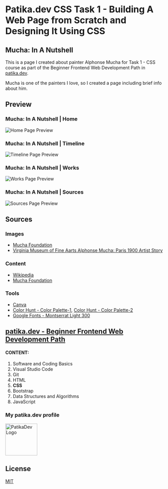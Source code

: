 # Patika.dev CSS Task 1 - Building A Web Page from Scratch and Designing It Using CSS

## Mucha: In A Nutshell

This is a page I created about painter Alphonse Mucha for Task 1 - CSS course as part of the Beginner Frontend Web Development Path in [patika.dev](https://patika.dev/).

Mucha is one of the painters I love, so I created a page including brief info about him.

## Preview

### Mucha: In A Nutshell | Home
![Home Page Preview](https://lh3.googleusercontent.com/6NVn88K8KKBXHOvJqEebhBFIKzfuS-ed-frMcWzTootsDGBJWNI6FVyq0THuKsRO-Y7kqleoHwD3FXMQIt73nQKpocF8tGYxGOj_-erae3GEYKxZj70ETsEfdmImE2ING82ZiWJYBsE=w2400)

### Mucha: In A Nutshell | Timeline
![Timeline Page Preview](https://lh3.googleusercontent.com/eYJUgxp0etvqpRXA-zWkR5eq59oiR0Ar2tf69wLdQQyzV7T4Se47AEaDaBQ8aTufBpmCx1RaEy-Wo0Gh2EYCKgOJjrmqMjaNM605zmVavDEYOHa5sNVtc9fZKfSlQdHbq0_EhwBqJdY=w2400)

### Mucha: In A Nutshell | Works
![Works Page Preview](https://lh3.googleusercontent.com/u2xmqBb9hjY15OUanSWr1Dw7Kykw7dWU8GvsqYPB4cb_A5M5vQzPhmsh_dlr09kk9V2lmDw76jPDzUOZfLlqUieUbPuPB0iac4fGl0RUy2wyYhyHJmut6OF4WfJ4h_pDKXxxslW0tHY=w2400)

### Mucha: In A Nutshell | Sources
![Sources Page Preview](https://lh3.googleusercontent.com/Fdv98yZvwmCIy3Arlo2ToqKadKob_STf5YiV6VAq3htBSMrvQ7LIKm_pBqRWoFS9MEoSOV7LIFwfoDZNbvw97jT-g-Klb1tRGzdIu57i4sj7hqSoN22oTt_nYlHEiGUCRobgV-Wgzjg=w2400)

## Sources
          
### Images

- [Mucha Foundation](http://www.muchafoundation.org/)
- [Virginia Museum of Fine Aarts Alphonse Mucha: Paris 1900 Artist Story](http://wwwmyblogtblogspotcom.blogspot.com/2021/04/virginia-museum-of-fine-arts-alphonse.html)

### Content

- [Wikipedia](https://en.wikipedia.org/wiki/Alphonse_Mucha)
- [Mucha Foundation](http://www.muchafoundation.org/)

### Tools

- [Canva](https://www.canva.com/)
- [Color Hunt - Color Palette-1](https://colorhunt.co/palette/a0937de7d4b5f6e6cbe3cdc1), [Color Hunt - Color Palette-2](https://colorhunt.co/palette/556052af6b58cbbcb1f2efea)
- [Google Fonts - Montserrat Light 300](https://fonts.google.com/specimen/Montserrat)

## [patika.dev - Beginner Frontend Web Development Path](https://app.patika.dev/paths/baslangic-seviye-frontend-web-development-patikasi)

#### CONTENT:
1. Software and Coding Basics
2. Visual Studio Code
3. Git
4. HTML
5. **CSS**
6. Bootstrap
7. Data Structures and Algorithms
8. JavaScript

### My patika.dev profile

<a href="https://app.patika.dev/hulyamartli"><img src="https://app.patika.dev/staticFiles/newPatikaLogo.svg" width="100" alt="PatikaDev Logo"></a>

## License

[MIT](https://choosealicense.com/licenses/mit/)
